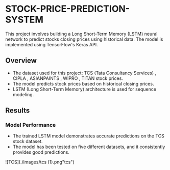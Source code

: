 # STOCK-PRICE-PREDICTION-SYSTEM


This project involves building a Long Short-Term Memory (LSTM) neural network to predict stocks closing prices using historical data. The model is implemented using TensorFlow's Keras API.

## Overview

- The dataset used for this project: TCS (Tata Consultancy Services) , CIPLA , ASIANPAINTS , WIPRO , TITAN  stock prices.
- The model predicts stock prices based on historical closing prices.
- LSTM (Long Short-Term Memory) architecture is used for sequence modeling.

## Results

### Model Performance

- The trained LSTM model demonstrates accurate predictions on the TCS stock dataset.
- The model has been tested on five different datasets, and it consistently provides good predictions.

![TCS](./images/tcs (1).png"tcs")


